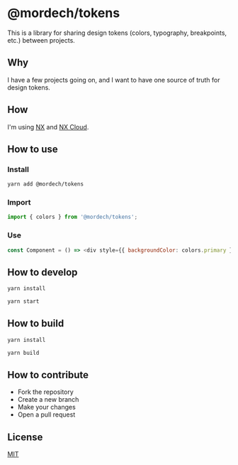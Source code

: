 # @mordech/tokens

This is a library for sharing design tokens (colors, typography, breakpoints, etc.) between projects.

## Why

I have a few projects going on, and I want to have one source of truth for design tokens.

## How

I'm using [NX](https://nx.dev/) and [NX Cloud](https://nx.app/).

## How to use

### Install

```bash
yarn add @mordech/tokens
```

### Import

```js
import { colors } from '@mordech/tokens';
```

### Use

```js
const Component = () => <div style={{ backgroundColor: colors.primary }} />;
```

## How to develop

```bash
yarn install
```

```bash
yarn start
```

## How to build

```bash
yarn install
```

```bash
yarn build
```

## How to contribute

- Fork the repository
- Create a new branch
- Make your changes
- Open a pull request

## License

[MIT](LICENSE)
